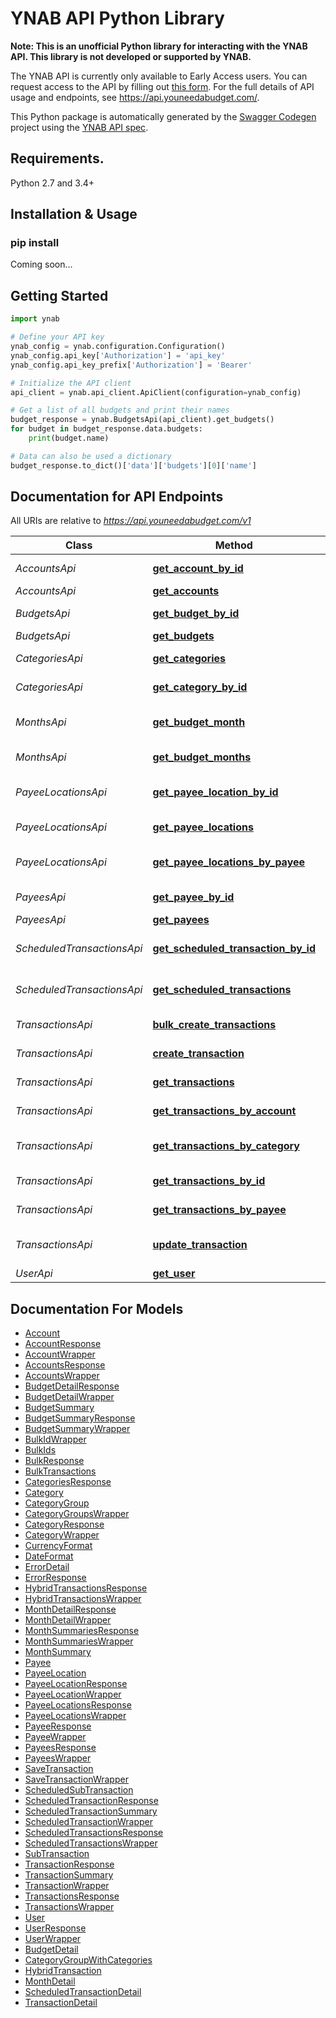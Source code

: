 # YNAB API Python Library

**Note: This is an unofficial Python library for interacting with the YNAB API. This library is not developed or supported by YNAB.**

The YNAB API is currently only available to Early Access users. You can request access to the API by filling out
[this form](https://docs.google.com/forms/d/17plY-CE39Xl3pe2GqyVH1Unre8TjYKs-tkI6jVC4ko4/edit). For the full details of API usage and endpoints, see https://api.youneedabudget.com/.

This Python package is automatically generated by the [Swagger Codegen](https://github.com/swagger-api/swagger-codegen) project
using the [YNAB API spec](https://api.youneedabudget.com/papi/spec-v1-swagger.json).

## Requirements.

Python 2.7 and 3.4+

## Installation & Usage
### pip install

Coming soon...

## Getting Started

```python
import ynab

# Define your API key
ynab_config = ynab.configuration.Configuration()
ynab_config.api_key['Authorization'] = 'api_key'
ynab_config.api_key_prefix['Authorization'] = 'Bearer'

# Initialize the API client
api_client = ynab.api_client.ApiClient(configuration=ynab_config)

# Get a list of all budgets and print their names
budget_response = ynab.BudgetsApi(api_client).get_budgets()
for budget in budget_response.data.budgets:
	print(budget.name)

# Data can also be used a dictionary
budget_response.to_dict()['data']['budgets'][0]['name']
```

## Documentation for API Endpoints

All URIs are relative to *https://api.youneedabudget.com/v1*

Class | Method | HTTP request | Description
------------ | ------------- | ------------- | -------------
*AccountsApi* | [**get_account_by_id**](docs/AccountsApi.md#get_account_by_id) | **GET** /budgets/{budget_id}/accounts/{account_id} | Single account
*AccountsApi* | [**get_accounts**](docs/AccountsApi.md#get_accounts) | **GET** /budgets/{budget_id}/accounts | Account list
*BudgetsApi* | [**get_budget_by_id**](docs/BudgetsApi.md#get_budget_by_id) | **GET** /budgets/{budget_id} | Single budget
*BudgetsApi* | [**get_budgets**](docs/BudgetsApi.md#get_budgets) | **GET** /budgets | List budgets
*CategoriesApi* | [**get_categories**](docs/CategoriesApi.md#get_categories) | **GET** /budgets/{budget_id}/categories | List categories
*CategoriesApi* | [**get_category_by_id**](docs/CategoriesApi.md#get_category_by_id) | **GET** /budgets/{budget_id}/categories/{category_id} | Single category
*MonthsApi* | [**get_budget_month**](docs/MonthsApi.md#get_budget_month) | **GET** /budgets/{budget_id}/months/{month} | Single budget month
*MonthsApi* | [**get_budget_months**](docs/MonthsApi.md#get_budget_months) | **GET** /budgets/{budget_id}/months | List budget months
*PayeeLocationsApi* | [**get_payee_location_by_id**](docs/PayeeLocationsApi.md#get_payee_location_by_id) | **GET** /budgets/{budget_id}/payee_locations/{payee_location_id} | Single payee location
*PayeeLocationsApi* | [**get_payee_locations**](docs/PayeeLocationsApi.md#get_payee_locations) | **GET** /budgets/{budget_id}/payee_locations | List payee locations
*PayeeLocationsApi* | [**get_payee_locations_by_payee**](docs/PayeeLocationsApi.md#get_payee_locations_by_payee) | **GET** /budgets/{budget_id}/payees/{payee_id}/payee_locations | List locations for a payee
*PayeesApi* | [**get_payee_by_id**](docs/PayeesApi.md#get_payee_by_id) | **GET** /budgets/{budget_id}/payees/{payee_id} | Single payee
*PayeesApi* | [**get_payees**](docs/PayeesApi.md#get_payees) | **GET** /budgets/{budget_id}/payees | List payees
*ScheduledTransactionsApi* | [**get_scheduled_transaction_by_id**](docs/ScheduledTransactionsApi.md#get_scheduled_transaction_by_id) | **GET** /budgets/{budget_id}/scheduled_transactions/{scheduled_transaction_id} | Single scheduled transaction
*ScheduledTransactionsApi* | [**get_scheduled_transactions**](docs/ScheduledTransactionsApi.md#get_scheduled_transactions) | **GET** /budgets/{budget_id}/scheduled_transactions | List scheduled transactions
*TransactionsApi* | [**bulk_create_transactions**](docs/TransactionsApi.md#bulk_create_transactions) | **POST** /budgets/{budget_id}/transactions/bulk | Bulk create transactions
*TransactionsApi* | [**create_transaction**](docs/TransactionsApi.md#create_transaction) | **POST** /budgets/{budget_id}/transactions | Create new transaction
*TransactionsApi* | [**get_transactions**](docs/TransactionsApi.md#get_transactions) | **GET** /budgets/{budget_id}/transactions | List transactions
*TransactionsApi* | [**get_transactions_by_account**](docs/TransactionsApi.md#get_transactions_by_account) | **GET** /budgets/{budget_id}/accounts/{account_id}/transactions | List account transactions
*TransactionsApi* | [**get_transactions_by_category**](docs/TransactionsApi.md#get_transactions_by_category) | **GET** /budgets/{budget_id}/categories/{category_id}/transactions | List category transactions
*TransactionsApi* | [**get_transactions_by_id**](docs/TransactionsApi.md#get_transactions_by_id) | **GET** /budgets/{budget_id}/transactions/{transaction_id} | Single transaction
*TransactionsApi* | [**get_transactions_by_payee**](docs/TransactionsApi.md#get_transactions_by_payee) | **GET** /budgets/{budget_id}/payees/{payee_id}/transactions | List payee transactions
*TransactionsApi* | [**update_transaction**](docs/TransactionsApi.md#update_transaction) | **PUT** /budgets/{budget_id}/transactions/{transaction_id} | Updates an existing transaction
*UserApi* | [**get_user**](docs/UserApi.md#get_user) | **GET** /user | User info


## Documentation For Models

 - [Account](docs/Account.md)
 - [AccountResponse](docs/AccountResponse.md)
 - [AccountWrapper](docs/AccountWrapper.md)
 - [AccountsResponse](docs/AccountsResponse.md)
 - [AccountsWrapper](docs/AccountsWrapper.md)
 - [BudgetDetailResponse](docs/BudgetDetailResponse.md)
 - [BudgetDetailWrapper](docs/BudgetDetailWrapper.md)
 - [BudgetSummary](docs/BudgetSummary.md)
 - [BudgetSummaryResponse](docs/BudgetSummaryResponse.md)
 - [BudgetSummaryWrapper](docs/BudgetSummaryWrapper.md)
 - [BulkIdWrapper](docs/BulkIdWrapper.md)
 - [BulkIds](docs/BulkIds.md)
 - [BulkResponse](docs/BulkResponse.md)
 - [BulkTransactions](docs/BulkTransactions.md)
 - [CategoriesResponse](docs/CategoriesResponse.md)
 - [Category](docs/Category.md)
 - [CategoryGroup](docs/CategoryGroup.md)
 - [CategoryGroupsWrapper](docs/CategoryGroupsWrapper.md)
 - [CategoryResponse](docs/CategoryResponse.md)
 - [CategoryWrapper](docs/CategoryWrapper.md)
 - [CurrencyFormat](docs/CurrencyFormat.md)
 - [DateFormat](docs/DateFormat.md)
 - [ErrorDetail](docs/ErrorDetail.md)
 - [ErrorResponse](docs/ErrorResponse.md)
 - [HybridTransactionsResponse](docs/HybridTransactionsResponse.md)
 - [HybridTransactionsWrapper](docs/HybridTransactionsWrapper.md)
 - [MonthDetailResponse](docs/MonthDetailResponse.md)
 - [MonthDetailWrapper](docs/MonthDetailWrapper.md)
 - [MonthSummariesResponse](docs/MonthSummariesResponse.md)
 - [MonthSummariesWrapper](docs/MonthSummariesWrapper.md)
 - [MonthSummary](docs/MonthSummary.md)
 - [Payee](docs/Payee.md)
 - [PayeeLocation](docs/PayeeLocation.md)
 - [PayeeLocationResponse](docs/PayeeLocationResponse.md)
 - [PayeeLocationWrapper](docs/PayeeLocationWrapper.md)
 - [PayeeLocationsResponse](docs/PayeeLocationsResponse.md)
 - [PayeeLocationsWrapper](docs/PayeeLocationsWrapper.md)
 - [PayeeResponse](docs/PayeeResponse.md)
 - [PayeeWrapper](docs/PayeeWrapper.md)
 - [PayeesResponse](docs/PayeesResponse.md)
 - [PayeesWrapper](docs/PayeesWrapper.md)
 - [SaveTransaction](docs/SaveTransaction.md)
 - [SaveTransactionWrapper](docs/SaveTransactionWrapper.md)
 - [ScheduledSubTransaction](docs/ScheduledSubTransaction.md)
 - [ScheduledTransactionResponse](docs/ScheduledTransactionResponse.md)
 - [ScheduledTransactionSummary](docs/ScheduledTransactionSummary.md)
 - [ScheduledTransactionWrapper](docs/ScheduledTransactionWrapper.md)
 - [ScheduledTransactionsResponse](docs/ScheduledTransactionsResponse.md)
 - [ScheduledTransactionsWrapper](docs/ScheduledTransactionsWrapper.md)
 - [SubTransaction](docs/SubTransaction.md)
 - [TransactionResponse](docs/TransactionResponse.md)
 - [TransactionSummary](docs/TransactionSummary.md)
 - [TransactionWrapper](docs/TransactionWrapper.md)
 - [TransactionsResponse](docs/TransactionsResponse.md)
 - [TransactionsWrapper](docs/TransactionsWrapper.md)
 - [User](docs/User.md)
 - [UserResponse](docs/UserResponse.md)
 - [UserWrapper](docs/UserWrapper.md)
 - [BudgetDetail](docs/BudgetDetail.md)
 - [CategoryGroupWithCategories](docs/CategoryGroupWithCategories.md)
 - [HybridTransaction](docs/HybridTransaction.md)
 - [MonthDetail](docs/MonthDetail.md)
 - [ScheduledTransactionDetail](docs/ScheduledTransactionDetail.md)
 - [TransactionDetail](docs/TransactionDetail.md)
